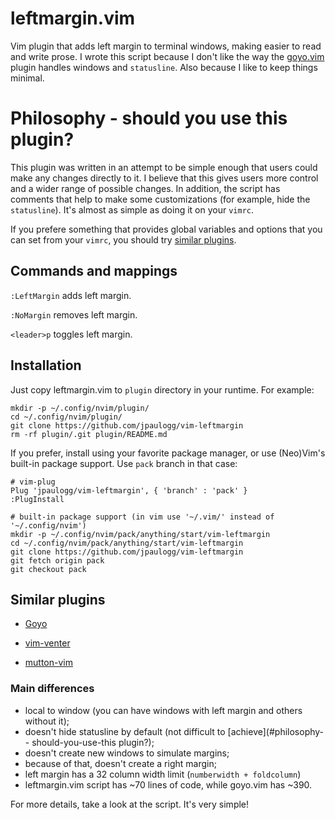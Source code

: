 # leftmargin.vim

Vim plugin that adds left margin to terminal windows, making easier to read and write prose. I wrote
this script because I don't like the way the [goyo.vim](https://github.com/junegunn/goyo.vim/tree/master)
plugin handles windows and `statusline`. Also because I like to keep things minimal.

# Philosophy - should you use this plugin?

This plugin was written in an attempt to be simple enough that users could make any changes directly
to it. I believe that this gives users more control and a wider range of possible changes. In
addition, the script has comments that help to make some customizations (for example, hide the
`statusline`). It's almost as simple as doing it on your `vimrc`.

If you prefere something that provides global variables and options that you can set from
your `vimrc`, you should try [similar plugins](#similar-plugins).

## Commands and mappings

`:LeftMargin` adds left margin.

`:NoMargin` removes left margin.

`<leader>p` toggles left margin.

## Installation

Just copy leftmargin.vim to `plugin` directory in your runtime. For example:

```
mkdir -p ~/.config/nvim/plugin/
cd ~/.config/nvim/plugin/
git clone https://github.com/jpaulogg/vim-leftmargin
rm -rf plugin/.git plugin/README.md
```

If you prefer, install using your favorite package manager, or use (Neo)Vim's built-in package
support. Use `pack` branch in that case:

```
# vim-plug
Plug 'jpaulogg/vim-leftmargin', { 'branch' : 'pack' }
:PlugInstall

# built-in package support (in vim use '~/.vim/' instead of '~/.config/nvim')
mkdir -p ~/.config/nvim/pack/anything/start/vim-leftmargin
cd ~/.config/nvim/pack/anything/start/vim-leftmargin
git clone https://github.com/jpaulogg/vim-leftmargin
git fetch origin pack
git checkout pack
```

## Similar plugins

- [Goyo](https://github.com/junegunn/goyo.vim/tree/master/)

- [vim-venter](https://github.com/JMcKiern/vim-venter)

- [mutton-vim](https://github.com/gabenespoli/vim-mutton)

### Main differences

- local to window (you can have windows with left margin and others without it);
- doesn't hide statusline by default (not difficult to [achieve](#philosophy-- should-you-use-this
  plugin?);
- doesn't create new windows to simulate margins;
- because of that, doesn't create a right margin;
- left margin has a 32 column width limit (`numberwidth + foldcolumn`)
- leftmargin.vim script has ~70 lines of code, while goyo.vim has ~390.

For more details, take a look at the script. It's very simple!

